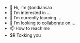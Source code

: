 - 👋 Hi, I’m @andiansaa
- 👀 I’m interested in ...
- 🌱 I’m currently learning ...
- 💞️ I’m looking to collaborate on ...
- 📫 How to reach me 
- $R Tokking you

<!---
andiansaa/andiansaa is a ✨ special ✨ repository because its `README.md` (this file) appears on your GitHub profile.
You can click the Preview link to take a look at your changes.
--->
